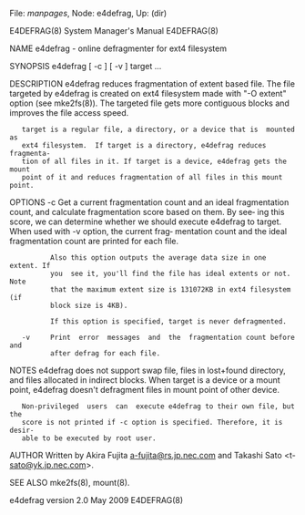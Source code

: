 File: *manpages*,  Node: e4defrag,  Up: (dir)

E4DEFRAG(8)                 System Manager's Manual                E4DEFRAG(8)



NAME
       e4defrag - online defragmenter for ext4 filesystem

SYNOPSIS
       e4defrag [ -c ] [ -v ] target ...

DESCRIPTION
       e4defrag  reduces fragmentation of extent based file. The file targeted
       by e4defrag is created on ext4 filesystem made with "-O extent"  option
       (see  mke2fs(8)).   The  targeted  file gets more contiguous blocks and
       improves the file access speed.

       target is a regular file, a directory, or a device that is  mounted  as
       ext4 filesystem.  If target is a directory, e4defrag reduces fragmenta‐
       tion of all files in it. If target is a device, e4defrag gets the mount
       point of it and reduces fragmentation of all files in this mount point.

OPTIONS
       -c     Get  a  current  fragmentation  count and an ideal fragmentation
              count, and calculate fragmentation score based on them. By  see‐
              ing  this  score,  we  can  determine  whether we should execute
              e4defrag to target.  When used with -v option, the current frag‐
              mentation  count  and  the ideal fragmentation count are printed
              for each file.

              Also this option outputs the average data size in one extent. If
              you  see it, you'll find the file has ideal extents or not. Note
              that the maximum extent size is 131072KB in ext4 filesystem  (if
              block size is 4KB).

              If this option is specified, target is never defragmented.

       -v     Print  error  messages  and  the  fragmentation count before and
              after defrag for each file.

NOTES
       e4defrag does not support swap file, files in lost+found directory, and
       files  allocated in indirect blocks. When target is a device or a mount
       point, e4defrag doesn't  defragment  files  in  mount  point  of  other
       device.

       Non-privileged  users  can  execute e4defrag to their own file, but the
       score is not printed if -c option is specified. Therefore, it is desir‐
       able to be executed by root user.

AUTHOR
       Written  by  Akira Fujita <a-fujita@rs.jp.nec.com> and Takashi Sato <t-
       sato@yk.jp.nec.com>.

SEE ALSO
       mke2fs(8), mount(8).




e4defrag version 2.0               May 2009                        E4DEFRAG(8)
